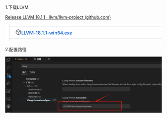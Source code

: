 1.下载LLVM

[Release LLVM 18.1.1 · llvm/llvm-project (github.com)](https://github.com/llvm/llvm-project/releases/tag/llvmorg-18.1.1)

![image-20240329110141929](流程.assets/image-20240329110141929.png)

2.配置路径

![1226](流程.assets/1226.png)